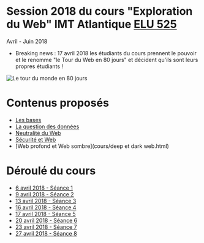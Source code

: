 # Session 2018 du cours "Exploration du Web" IMT Atlantique [ELU 525](https://portail.telecom-bretagne.eu/portal/pls/portal/pkg_df.programmes.SHOW_FICHE?p_id_mod_er=32168)
Avril - Juin 2018

* Breaking news : 17 avril 2018 les étudiants du cours prennent le pouvoir et le renomme "le Tour du Web en 80 jours" et décident qu'ils sont leurs propres étudiants !

![Le tour du monde en 80 jours](https://upload.wikimedia.org/wikipedia/commons/6/64/%27Around_the_World_in_Eighty_Days%27_by_Neuville_and_Benett_02.jpg)

# Contenus proposés
* [Les bases](cours/Bases_Web.html)
* [La question des données](cours/Data.html)
* [Neutralité du Web](cours/Neutralité_du_web.html)
* [Sécurité et Web](cours/securite.html)
* [Web profond et Web sombre](cours/deep et dark web.html)


# Déroulé du cours
* [6 avril 2018 - Séance 1](seances/seance1.html)
* [9 avril 2018 - Séance 2](seances/seance2.html)
* [13 avril 2018 - Séance 3](seances/seance3.html)
* [16 avril 2018 - Séance 4](seances/seance4.html)
* [17 avril 2018 - Séance 5](seances/seance5.html)
* [20 avril 2018 - Séance 6](seances/seance6.html)
* [23 avril 2018 - Séance 7](seances/seance7.html)
* [27 avril 2018 - Séance 8](seances/seance8.html)
